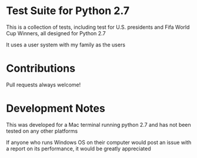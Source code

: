 # Test Suite for Python 2.7
This is a collection of tests, including test for U.S. presidents and Fifa World Cup Winners, all designed for Python 2.7

It uses a user system with my family as the users

# Contributions
Pull requests always welcome!

# Development Notes
This was developed for a Mac terminal running python 2.7 and has not been tested on any other platforms

If anyone who runs Windows OS on their computer would post an issue with a report on its performance, it would be greatly appreciated
